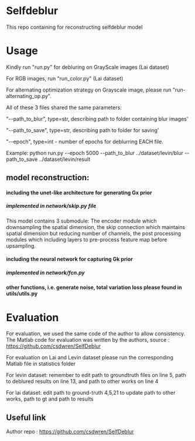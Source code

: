 # Selfdeblur
This repo containing for reconstructing selfdeblur model

# Usage
Kindly run "run.py" for debluring on GrayScale images (Lai dataset)


For RGB images, run "run_color.py" (Lai dataset)


For alternating optimization strategy on Grayscale image, please run "run-alternating_op.py".


All of these 3 files shared the same parameters:

"--path_to_blur", type=str, describing path to folder containing blur images'

"--path_to_save", type=str, describing path to folder for saving'

"--epoch", type=int - number of epochs for deblurring EACH file.

Example: python run.py --epoch 5000 --path_to_blur ../dataset/levin/blur --path_to_save ../dataset/levin/result

## model reconstruction:


#### including the unet-like architecture for generating Gx prior 
##### implemented in network/skip.py file
This model contains 3 submodule: The encoder module which downsampling the spatial dimension, the skip connection which maintains spatial dimension but reducing number of channels, the post processing modules which including layers to pre-process feature map before upsampling.

#### including the neural network for capturing Gk prior
##### implemented in network/fcn.py

#### other functions, i.e. generate noise, total variation loss please found in utils/utils.py

# Evaluation

For evaluation, we used the same code of the author to allow consistency. The Matlab code for evaluation was written by the authors, source : https://github.com/csdwren/SelfDeblur

For evaluation on Lai and Levin dataset please run the corresponding Matlab file in statistics folder 


For levin dataset: remember to edit path to groundtruth files on line 5, path to deblured results on line 13, and path to other works on line 4

For lai dataset: edit path to ground-truth 4,5,21 to update path to other works, path to gt and path to results

## Useful link


Author repo : https://github.com/csdwren/SelfDeblur
